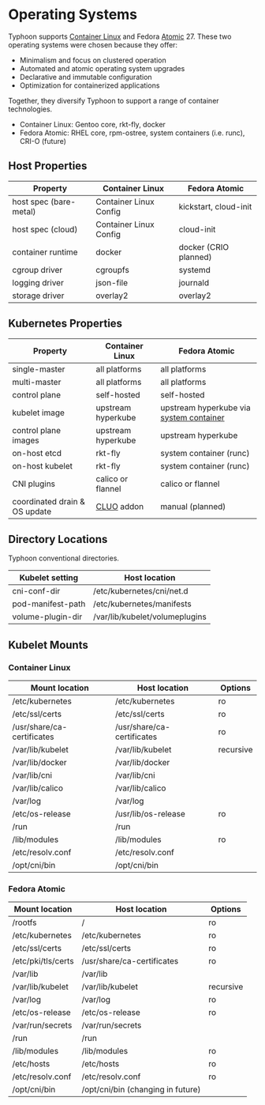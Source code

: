 # Operating Systems

Typhoon supports [Container Linux](https://coreos.com/why/) and Fedora [Atomic](https://www.projectatomic.io/) 27. These two operating systems were chosen because they offer:

* Minimalism and focus on clustered operation
* Automated and atomic operating system upgrades
* Declarative and immutable configuration
* Optimization for containerized applications

Together, they diversify Typhoon to support a range of container technologies.

* Container Linux: Gentoo core, rkt-fly, docker
* Fedora Atomic: RHEL core, rpm-ostree, system containers (i.e. runc), CRI-O (future)

## Host Properties

| Property          | Container Linux | Fedora Atomic |
|-------------------|-----------------|---------------|
| host spec (bare-metal) | Container Linux Config | kickstart, cloud-init |
| host spec (cloud)      | Container Linux Config | cloud-init |
| container runtime | docker    | docker (CRIO planned) |
| cgroup driver     | cgroupfs  | systemd  |
| logging driver    | json-file | journald |
| storage driver    | overlay2  | overlay2 |

## Kubernetes Properties

| Property          | Container Linux | Fedora Atomic |
|-------------------|-----------------|---------------|
| single-master     | all platforms | all platforms |
| multi-master      | all platforms | all platforms |
| control plane     | self-hosted   | self-hosted   |
| kubelet image     | upstream hyperkube | upstream hyperkube via [system container](https://github.com/poseidon/system-containers) |
| control plane images | upstream hyperkube | upstream hyperkube |
| on-host etcd      | rkt-fly   | system container (runc) |
| on-host kubelet   | rkt-fly   | system container (runc) |
| CNI plugins       | calico or flannel | calico or flannel |
| coordinated drain & OS update | [CLUO](https://github.com/coreos/container-linux-update-operator) addon | manual (planned) |

## Directory Locations

Typhoon conventional directories.

| Kubelet setting   | Host location                  |
|-------------------|--------------------------------|
| cni-conf-dir      | /etc/kubernetes/cni/net.d      |
| pod-manifest-path | /etc/kubernetes/manifests      |
| volume-plugin-dir | /var/lib/kubelet/volumeplugins |

## Kubelet Mounts

### Container Linux

| Mount location    | Host location     | Options |
|-------------------|-------------------|---------|
| /etc/kubernetes   | /etc/kubernetes   | ro |
| /etc/ssl/certs    | /etc/ssl/certs    | ro |
| /usr/share/ca-certificates | /usr/share/ca-certificates | ro |
| /var/lib/kubelet  | /var/lib/kubelet  | recursive |
| /var/lib/docker   | /var/lib/docker   | |
| /var/lib/cni      | /var/lib/cni      | |
| /var/lib/calico   | /var/lib/calico   | |
| /var/log          | /var/log          | |
| /etc/os-release   | /usr/lib/os-release | ro |
| /run              | /run |            |
| /lib/modules      | /lib/modules | ro |
| /etc/resolv.conf  | /etc/resolv.conf  | |
| /opt/cni/bin      | /opt/cni/bin      | |


### Fedora Atomic

| Mount location     | Host location    | Options |
|--------------------|------------------|---------|
| /rootfs            | /                | ro |
| /etc/kubernetes    | /etc/kubernetes  | ro |
| /etc/ssl/certs     | /etc/ssl/certs   | ro |
| /etc/pki/tls/certs | /usr/share/ca-certificates | ro |
| /var/lib           | /var/lib         | |
| /var/lib/kubelet   | /var/lib/kubelet | recursive |
| /var/log           | /var/log         | ro |
| /etc/os-release    | /etc/os-release  | ro |
| /var/run/secrets   | /var/run/secrets | |
| /run               | /run             | |
| /lib/modules       | /lib/modules     | ro |
| /etc/hosts         | /etc/hosts       | ro |
| /etc/resolv.conf   | /etc/resolv.conf | ro |
| /opt/cni/bin       | /opt/cni/bin (changing in future) | |

